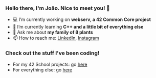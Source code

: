 ### Hello there, I'm João. Nice to meet you! 👋

- 💻 I’m currently working on **webserv, a 42 Common Core project**
- 📖 I’m currently learning **C++ and a little bit of everything else**
- 🌱 Ask me about **my family of 8 plants**
- 📫 How to reach me: [LinkedIn](https://www.linkedin.com/in/joao-aiveca-caseiro/), [Instagram](https://www.instagram.com/joaoaivecac/)

### Check out the stuff I've been coding!
- For my 42 School projects: go [here](https://github.com/joao-aiveca-caseiro/42-common-core)
- For everything else: go [here](https://github.com/joao-aiveca-caseiro/personal-projects)
